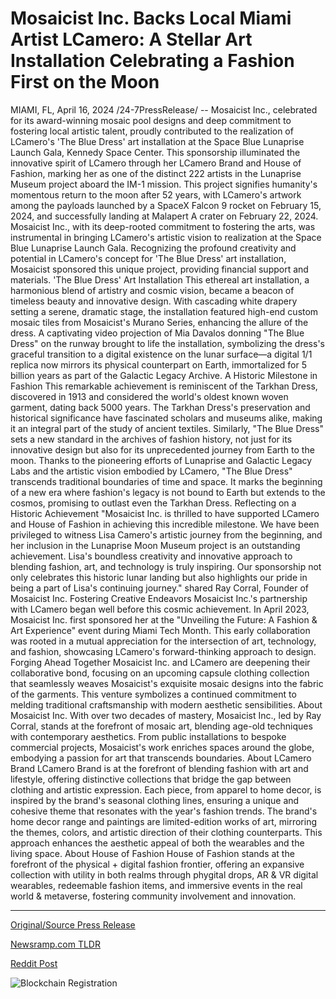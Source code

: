 # Mosaicist Inc. Backs Local Miami Artist LCamero: A Stellar Art Installation Celebrating a Fashion First on the Moon

MIAMI, FL, April 16, 2024 /24-7PressRelease/ -- Mosaicist Inc., celebrated for its award-winning mosaic pool designs and deep commitment to fostering local artistic talent, proudly contributed to the realization of LCamero's 'The Blue Dress' art installation at the Space Blue Lunaprise Launch Gala, Kennedy Space Center.  This sponsorship illuminated the innovative spirit of LCamero through her LCamero Brand and House of Fashion, marking her as one of the distinct 222 artists in the Lunaprise Museum project aboard the IM-1 mission. This project signifies humanity's momentous return to the moon after 52 years, with LCamero's artwork among the payloads launched by a SpaceX Falcon 9 rocket on February 15, 2024, and successfully landing at Malapert A crater on February 22, 2024.  Mosaicist Inc., with its deep-rooted commitment to fostering the arts, was instrumental in bringing LCamero's artistic vision to realization at the Space Blue Lunaprise Launch Gala. Recognizing the profound creativity and potential in LCamero's concept for 'The Blue Dress' art installation, Mosaicist sponsored this unique project, providing financial support and materials.  'The Blue Dress' Art Installation  This ethereal art installation, a harmonious blend of artistry and cosmic vision, became a beacon of timeless beauty and innovative design. With cascading white drapery setting a serene, dramatic stage, the installation featured high-end custom mosaic tiles from Mosaicist's Murano Series, enhancing the allure of the dress. A captivating video projection of Mia Davalos donning "The Blue Dress" on the runway brought to life the installation, symbolizing the dress's graceful transition to a digital existence on the lunar surface—a digital 1/1 replica now mirrors its physical counterpart on Earth, immortalized for 5 billion years as part of the Galactic Legacy Archive.  A Historic Milestone in Fashion This remarkable achievement is reminiscent of the Tarkhan Dress, discovered in 1913 and considered the world's oldest known woven garment, dating back 5000 years. The Tarkhan Dress's preservation and historical significance have fascinated scholars and museums alike, making it an integral part of the study of ancient textiles. Similarly, "The Blue Dress" sets a new standard in the archives of fashion history, not just for its innovative design but also for its unprecedented journey from Earth to the moon. Thanks to the pioneering efforts of Lunaprise and Galactic Legacy Labs and the artistic vision embodied by LCamero, "The Blue Dress" transcends traditional boundaries of time and space. It marks the beginning of a new era where fashion's legacy is not bound to Earth but extends to the cosmos, promising to outlast even the Tarkhan Dress.  Reflecting on a Historic Achievement "Mosaicist Inc. is thrilled to have supported LCamero and House of Fashion in achieving this incredible milestone. We have been privileged to witness Lisa Camero's artistic journey from the beginning, and her inclusion in the Lunaprise Moon Museum project is an outstanding achievement. Lisa's boundless creativity and innovative approach to blending fashion, art, and technology is truly inspiring. Our sponsorship not only celebrates this historic lunar landing but also highlights our pride in being a part of Lisa's continuing journey." shared Ray Corral, Founder of Mosaicist Inc.  Fostering Creative Endeavors Mosaicist Inc.'s partnership with LCamero began well before this cosmic achievement. In April 2023, Mosaicist Inc. first sponsored her at the "Unveiling the Future: A Fashion & Art Experience" event during Miami Tech Month. This early collaboration was rooted in a mutual appreciation for the intersection of art, technology, and fashion, showcasing LCamero's forward-thinking approach to design.  Forging Ahead Together  Mosaicist Inc. and LCamero are deepening their collaborative bond, focusing on an upcoming capsule clothing collection that seamlessly weaves Mosaicist's exquisite mosaic designs into the fabric of the garments. This venture symbolizes a continued commitment to melding traditional craftsmanship with modern aesthetic sensibilities.  About Mosaicist Inc.  With over two decades of mastery, Mosaicist Inc., led by Ray Corral, stands at the forefront of mosaic art, blending age-old techniques with contemporary aesthetics. From public installations to bespoke commercial projects, Mosaicist's work enriches spaces around the globe, embodying a passion for art that transcends boundaries.  About LCamero Brand  LCamero Brand is at the forefront of blending fashion with art and lifestyle, offering distinctive collections that bridge the gap between clothing and artistic expression. Each piece, from apparel to home decor, is inspired by the brand's seasonal clothing lines, ensuring a unique and cohesive theme that resonates with the year's fashion trends. The brand's home decor range and paintings are limited-edition works of art, mirroring the themes, colors, and artistic direction of their clothing counterparts. This approach enhances the aesthetic appeal of both the wearables and the living space.  About House of Fashion  House of Fashion stands at the forefront of the physical + digital fashion frontier, offering an expansive collection with utility in both realms through phygital drops, AR & VR digital wearables, redeemable fashion items, and immersive events in the real world & metaverse, fostering community involvement and innovation. 

---

[Original/Source Press Release](https://www.24-7pressrelease.com/press-release/510082/mosaicist-inc-backs-local-miami-artist-lcamero-a-stellar-art-installation-celebrating-a-fashion-first-on-the-moon)
                    

[Newsramp.com TLDR](None) 



[Reddit Post](https://www.reddit.com/r/AwardsAndRecognition/comments/1c59y92/mosaicist_inc_sponsors_the_blue_dress_art/) 



![Blockchain Registration](https://cdn.newsramp.app/24-7PressRelease/qrcode/244/16/milk6Fvh.webp)